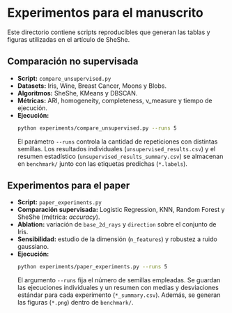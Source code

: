 # Experimentos para el manuscrito

Este directorio contiene scripts reproducibles que generan las tablas y figuras
utilizadas en el artículo de SheShe.

## Comparación no supervisada
- **Script:** `compare_unsupervised.py`
- **Datasets:** Iris, Wine, Breast Cancer, Moons y Blobs.
- **Algoritmos:** SheShe, KMeans y DBSCAN.
- **Métricas:** ARI, homogeneity, completeness, v_measure y tiempo de ejecución.
- **Ejecución:**
  ```bash
  python experiments/compare_unsupervised.py --runs 5
  ```
  El parámetro `--runs` controla la cantidad de repeticiones con distintas
  semillas. Los resultados individuales (`unsupervised_results.csv`) y el
  resumen estadístico (`unsupervised_results_summary.csv`) se almacenan en
  `benchmark/` junto con las etiquetas predichas (`*.labels`).

## Experimentos para el paper
- **Script:** `paper_experiments.py`
- **Comparación supervisada:** Logistic Regression, KNN, Random Forest y SheShe
  (métrica: *accuracy*).
- **Ablation:** variación de `base_2d_rays` y `direction` sobre el conjunto de
  Iris.
- **Sensibilidad:** estudio de la dimensión (`n_features`) y robustez a ruido
  gaussiano.
- **Ejecución:**
  ```bash
  python experiments/paper_experiments.py --runs 5
  ```
  El argumento `--runs` fija el número de semillas empleadas. Se guardan las
  ejecuciones individuales y un resumen con medias y desviaciones estándar para
  cada experimento (`*_summary.csv`). Además, se generan las figuras (`*.png`)
  dentro de `benchmark/`.
